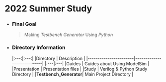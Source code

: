 # 2022 Summer Study  
+ ### Final Goal
    >Making *Testbench Generator* Using *Python*

+ ### Directory Information
    |:---:|:---:|
    |Directory              |         Description               |
    |-----------------------|----------------------------|
    |:---|:---|
    |Guides                 | Guides about Using ModelSim       |
    |Presentation           | Presentation files                |
    |Study                  | Verilog & Python Study Directory  |
    |**Testbench_Generator**| Main Project Directory            |
